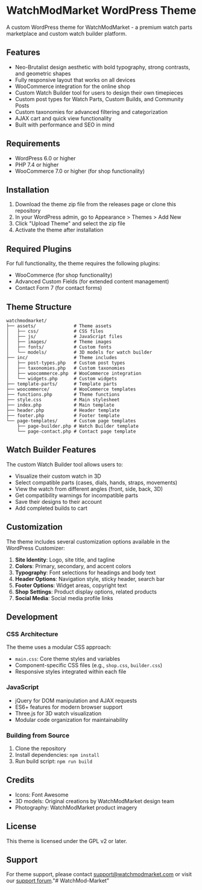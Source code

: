 # WatchModMarket WordPress Theme

A custom WordPress theme for WatchModMarket - a premium watch parts marketplace and custom watch builder platform.

## Features

- Neo-Brutalist design aesthetic with bold typography, strong contrasts, and geometric shapes
- Fully responsive layout that works on all devices
- WooCommerce integration for the online shop
- Custom Watch Builder tool for users to design their own timepieces
- Custom post types for Watch Parts, Custom Builds, and Community Posts
- Custom taxonomies for advanced filtering and categorization
- AJAX cart and quick view functionality
- Built with performance and SEO in mind

## Requirements

- WordPress 6.0 or higher
- PHP 7.4 or higher
- WooCommerce 7.0 or higher (for shop functionality)

## Installation

1. Download the theme zip file from the releases page or clone this repository
2. In your WordPress admin, go to Appearance > Themes > Add New
3. Click "Upload Theme" and select the zip file
4. Activate the theme after installation

## Required Plugins

For full functionality, the theme requires the following plugins:

- WooCommerce (for shop functionality)
- Advanced Custom Fields (for extended content management)
- Contact Form 7 (for contact forms)

## Theme Structure

```
watchmodmarket/
├── assets/              # Theme assets
│   ├── css/             # CSS files
│   ├── js/              # JavaScript files
│   ├── images/          # Theme images
│   ├── fonts/           # Custom fonts
│   └── models/          # 3D models for watch builder
├── inc/                 # Theme includes
│   ├── post-types.php   # Custom post types
│   ├── taxonomies.php   # Custom taxonomies
│   ├── woocommerce.php  # WooCommerce integration
│   └── widgets.php      # Custom widgets
├── template-parts/      # Template parts
├── woocommerce/         # WooCommerce templates
├── functions.php        # Theme functions
├── style.css            # Main stylesheet
├── index.php            # Main template
├── header.php           # Header template
├── footer.php           # Footer template
└── page-templates/      # Custom page templates
    ├── page-builder.php # Watch Builder template
    └── page-contact.php # Contact page template
```

## Watch Builder Features

The custom Watch Builder tool allows users to:

- Visualize their custom watch in 3D
- Select compatible parts (cases, dials, hands, straps, movements)
- View the watch from different angles (front, side, back, 3D)
- Get compatibility warnings for incompatible parts
- Save their designs to their account
- Add completed builds to cart

## Customization

The theme includes several customization options available in the WordPress Customizer:

1. **Site Identity**: Logo, site title, and tagline
2. **Colors**: Primary, secondary, and accent colors
3. **Typography**: Font selections for headings and body text
4. **Header Options**: Navigation style, sticky header, search bar
5. **Footer Options**: Widget areas, copyright text
6. **Shop Settings**: Product display options, related products
7. **Social Media**: Social media profile links

## Development

### CSS Architecture

The theme uses a modular CSS approach:

- `main.css`: Core theme styles and variables
- Component-specific CSS files (e.g., `shop.css`, `builder.css`)
- Responsive styles integrated within each file

### JavaScript

- jQuery for DOM manipulation and AJAX requests
- ES6+ features for modern browser support
- Three.js for 3D watch visualization
- Modular code organization for maintainability

### Building from Source

1. Clone the repository
2. Install dependencies: `npm install`
3. Run build script: `npm run build`

## Credits

- Icons: Font Awesome
- 3D models: Original creations by WatchModMarket design team
- Photography: WatchModMarket product imagery

## License

This theme is licensed under the GPL v2 or later.

## Support

For theme support, please contact support@watchmodmarket.com or visit our [support forum](https://watchmodmarket.com/support)."# WatchMod-Market" 
